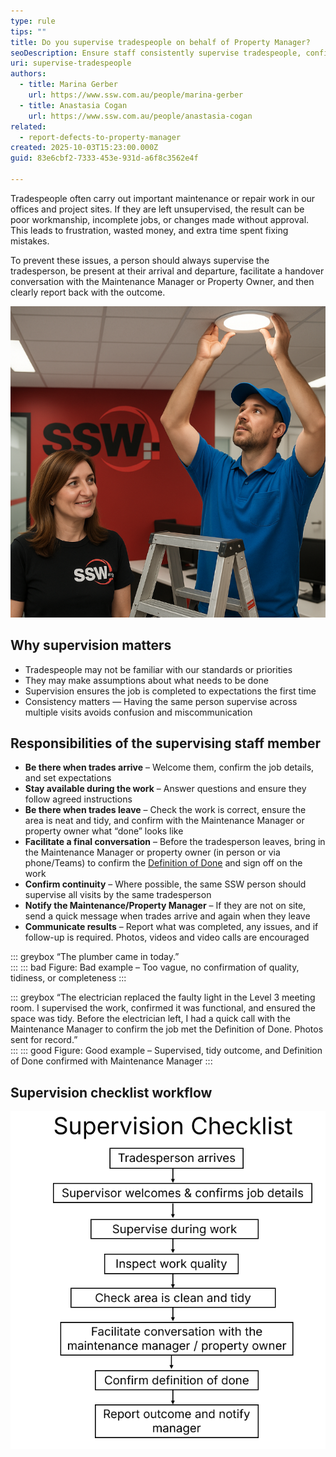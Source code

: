 ```yaml
---
type: rule
tips: ""
title: Do you supervise tradespeople on behalf of Property Manager?
seoDescription: Ensure staff consistently supervise tradespeople, confirm work quality and tidiness, facilitate conversations with the Maintenance Manager or Property Owner to agree on the Definition of Done.
uri: supervise-tradespeople
authors:
  - title: Marina Gerber
    url: https://www.ssw.com.au/people/marina-gerber
  - title: Anastasia Cogan
    url: https://www.ssw.com.au/people/anastasia-cogan
related:
  - report-defects-to-property-manager
created: 2025-10-03T15:23:00.000Z
guid: 83e6cbf2-7333-453e-931d-a6f8c3562e4f

---
```


Tradespeople often carry out important maintenance or repair work in our offices and project sites. If they are left unsupervised, the result can be poor workmanship, incomplete jobs, or changes made without approval. This leads to frustration, wasted money, and extra time spent fixing mistakes.  

To prevent these issues, a person should always supervise the tradesperson, be present at their arrival and departure, facilitate a handover conversation with the Maintenance Manager or Property Owner, and then clearly report back with the outcome.  

<!--endintro-->

![Figure: Always supervise tradespeople on site](screenshot-2025-10-07-095917.png "Figure: Always supervise tradespeople on site")

## Why supervision matters

* Tradespeople may not be familiar with our standards or priorities  
* They may make assumptions about what needs to be done  
* Supervision ensures the job is completed to expectations the first time  
* Consistency matters — Having the same person supervise across multiple visits avoids confusion and miscommunication

## Responsibilities of the supervising staff member

* **Be there when trades arrive** – Welcome them, confirm the job details, and set expectations  
* **Stay available during the work** – Answer questions and ensure they follow agreed instructions
* **Be there when trades leave** – Check the work is correct, ensure the area is neat and tidy, and confirm with the Maintenance Manager or property owner what “done” looks like  
* **Facilitate a final conversation** – Before the tradesperson leaves, bring in the Maintenance Manager or property owner (in person or via phone/Teams) to confirm the [Definition of Done](/definition-of-done) and sign off on the work
* **Confirm continuity** – Where possible, the same SSW person should supervise all visits by the same tradesperson
* **Notify the Maintenance/Property Manager** – If they are not on site, send a quick message when trades arrive and again when they leave
* **Communicate results** – Report what was completed, any issues, and if follow-up is required. Photos, videos and video calls are encouraged

::: greybox
“The plumber came in today.”  
:::
::: bad
Figure: Bad example – Too vague, no confirmation of quality, tidiness, or completeness
:::

::: greybox
“The electrician replaced the faulty light in the Level 3 meeting room. I supervised the work, confirmed it was functional, and ensured the space was tidy.
Before the electrician left, I had a quick call with the Maintenance Manager to confirm the job met the Definition of Done. Photos sent for record.”  
:::
::: good
Figure: Good example – Supervised, tidy outcome, and Definition of Done confirmed with Maintenance Manager
:::

## Supervision checklist workflow

![Figure: How to supervise tradesperson step by step](screenshot-2025-10-08-094611.png "How to supervise tradesperson step by step")
